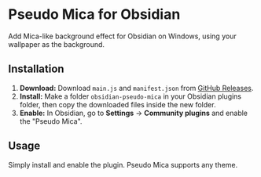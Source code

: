 # Pseudo Mica for Obsidian

Add Mica-like background effect for Obsidian on Windows, using your wallpaper as the background.

## Installation

1. **Download:** Download `main.js` and `manifest.json` from [GitHub Releases](https://github.com/aaaaalexis/obsidian-pseudo-mica/releases).
2. **Install:** Make a folder `obsidian-pseudo-mica` in your Obsidian plugins folder, then copy the downloaded files inside the new folder.
3. **Enable:** In Obsidian, go to **Settings** -> **Community plugins** and enable the "Pseudo Mica".

## Usage

Simply install and enable the plugin. Pseudo Mica supports any theme.
